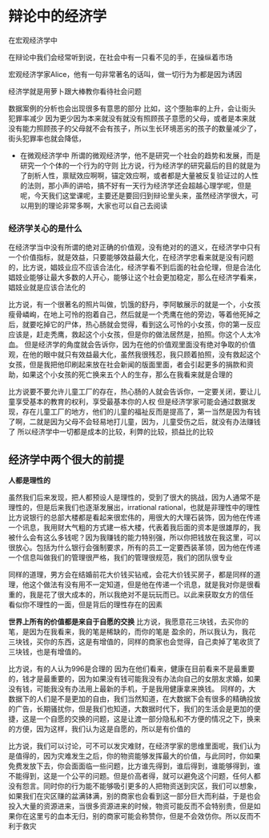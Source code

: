# 辩论中的经济学
在宏观经济学中

在辩论中我们会经常听到说，在社会中有一只看不见的手，在操纵着市场

宏观经济学家Alice，他有一句非常著名的话叫，做一切行为为都是因为诱因

经济学就是用萝卜跟大棒教你看待社会问题

数据案例的分析也会出现很多有意思的部分
比如，这个堕胎率的上升，会让街头犯罪率减少
因为更少因为本来就没有就没有照顾孩子意愿的父母，或者是本来就没有能力照顾孩子的父母就不会有孩子，所以生长环境恶劣的孩子的数量减少了，街头犯罪率也就会降低，

* 在微观经济学中
所谓的微观经济学，他不是研究一个社会的趋势和发展，而是研究一个个体的一个行为的守则
比方说，行为经济学的研究最后的目的就是为了剖析人性，禀赋效应啊啊，锚定效应啊，或者都是大量被反复验证过的人性的法则，那小声的讲哈，搞不好有一天行为经济学还会超越心理学呢，但是呢，今天我们这堂课呢，主要还是要回归到辩论里头来，虽然经济学很大，可以用到的理论非常多啊，大家也可以自己去阅读

### 经济学关心的是什么
在经济学当中没有所谓的绝对正确的价值观，没有绝对的的道义，在经济学中只有一个价值指标，就是效益，只要能够效益最大化，在经济学忠看来就是没有问题的，比方说，娼妓业应不应该合法化，经济学看不到后面的社会伦理，但是合法化娼妓业能够让最大多数的人开心，能够让这个社会更加稳定，那么在经济学看来，娼妓业就是应该合法化的

比方说，有一个很著名的照片叫做，饥饿的舒丹，李阿敏展示的就是一个，小女孩瘦骨嶙峋，在地上可怜的抱着自己，然后就是一个秃鹰在他的旁边，等着他死掉之后，就要吃掉它的尸体，热心肠就会觉得，看到这么可怜的小女孩，你的第一反应应该是，赶走秃鹰，救起这个小女孩，但是你的做法居然是，拍照。你这个人太冷血。
但是经济学的角度就会告诉你，因为在他的价值观里面没有绝对争取的价值观，在他的眼中就只有效益最大化，虽然我很残忍，我只顾着拍照，没有救起这个女孩，但是我把他印刷起来放在社会新闻的版面里面，者会引起更多的捐款和资助，如果这个小女孩的死亡换来五个人的生存，那么在我看来就是合理的

比方说要不要允许儿童工厂的存在，热心肠的人就会告诉你，一定要关闭，要让儿童享受基本的教育的权利，享受最基本你的人权
但是经济学家可能会通过数据发现，存在儿童工厂的地方，他们的儿童的福祉反而是提高了，第一当然是因为有钱了啊，二就是因为父母不会轻易地打儿童，因为，儿童受伤之后，就没有办法赚钱了
所以经济学中一切都是成本的比较，利弊的比较，损益比的比较 

## 经济学中两个很大的前提
**人都是理性的**

虽然我们后来发现，把人都预设人是理性的，受到了很大的挑战，因为人通常不是理性的，但是后来我们也逐渐发展出，irrational rational，也就是非理性中的理性
比方说银行的总部大楼都是看起来很宏伟的，用很大的大理石装饰，因为他在传递一个讯息，我用财大气粗的方式建一栋大楼，代表着我后面的资本是很雄厚的，我被什么会有这么多钱呢？因为我赚钱的能力特别强，所以你把钱放在我这里，可以很放心。包括为什么银行会强制要求，所有的员工一定要西装革领，因为他在传递一个信息叫做我们的管理很严格，我们的管理很规范，我们的团队很专业

同样的道理，男方会在结婚前花大价钱买钻戒，会花大价钱买房子，都是同样的道理，他这个做法有没有用不一定知道，但是他在传递一个讯息，就是我对你是很看重的，我是花了很大成本的，所以我绝对不是玩玩而已。以此来获取女方的信任
看似你不理性的一面，但是背后的理性存在的因素

**世界上所有的价值都是来自于自愿的交换**
比方说，我愿意花三块钱，去买你的笔，是因为在我看来，我的笔是稀缺的，而你的笔是 盈余的，所以我认为，我花三块钱，买你的东西，这是有增值的，同样的商家也会觉得，自己卖掉了笔收货了三块钱，也是有增值的。

比方说，有的人认为996是合理的
因为在他们看来，健康在目前看来不是最重要的，钱才是最重要的，因为如果没有钱可能我没有办法向自己的女朋友求婚，如果没有钱，可能我没有办法用上最新的手机，于是我用健康拿来换钱。
同样的，大数据下的人们是不是更加的自由，我们当然知道，在大数据下会有很多的精确投放的广告，长期骚扰你，但是我们也知道，大数据时代下，我们的生活会是更加的便捷，这是一个自愿的交换的问题，这是让渡一部分隐私和不方便的情况之下，换来的方便，因为这样，我们认为这是自愿的，所以是有价值的

比方说，我们可以讨论，可不可以发灾难财，在经济学家的思维里面呢，我们认为是值得的，因为灾难发生之后，你的物资能够发挥最大的价值，与此同时，你如果免费发放下去，你会面面临一些问题，比方谁先得到，谁后得到，谁能够得到，谁不能得到，这是一个公平的问题。但是价高者得，就可以避免这个问题，任何人都没有怨言。同时你的行为能不能够吸引更多的人把物资送到灾区，我们可以想象，如果我们在灾区赚的盆满钵满，别的商家也会看到这一部分巨大而利益，于是也会投入大量的资源进来，当很多资源进来的时候，物资可能反而不会特别贵，但是如果你在这里亏的血本无归，别的商家可能会称赞你，但是不会效仿你。所以反而不利于救灾
